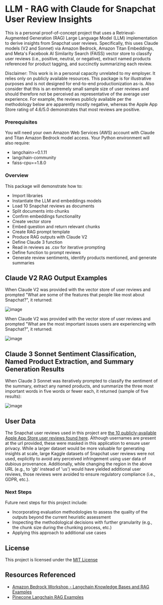 # LLM - RAG with Claude for Snapchat User Review Insights

This is a personal proof-of-concept project that uses a Retrieval-Augmented Generation (RAG) Large Language Model (LLM) implementation to derive insights from Snapchat user reviews. Specifically, this uses Claude models (V2 and Sonnet) via Amazon Bedrock, Amazon Titan Embeddings, and Meta's Facebook AI Similarity Search (FAISS) vector store to classify user reviews (i.e., positive, neutral, or negative), extract named products referenced for product tagging, and succinctly summarizing each review.

Disclaimer: This work is in a personal capacity unrelated to my employer. It relies only on publicly available resources. This package is for illustrative purposes and is not designed for end-to-end productionization as-is. Also consider that this is an extremely small sample size of user reviews and should therefore not be perceived as representative of the average user experience. For example, the reviews publicly available per the methodology below are apparently mostly negative, whereas the Apple App Store rating of 4.6/5.0 demonstrates that most reviews are positive.

### Prerequisites

You will need your own Amazon Web Services (AWS) account with Claude and Titan Amazon Bedrock model access. Your Python environment will also require:
- langchain>=0.1.11
- langchain-community
- faiss-cpu==1.8.0

### Overview

This package will demonstrate how to:
- Import libraries
- Instantiate the LLM and embeddings models
- Load 10 Snapchat reviews as documents
- Split documents into chunks
- Confirm embeddings functionality
- Create vector store
- Embed question and return relevant chunks
- Create RAG prompt template
- Produce RAG outputs with Claude V2
- Define Claude 3 function
- Read in reviews as .csv for iterative prompting
- Define function to prompt reviews
- Generate review sentiments, identify products mentioned, and generate summaries

## Claude V2 RAG Output Examples

When Claude V2 was provided with the vector store of user reviews and prompted "What are some of the features that people like most about Snapchat?", it returned:

![image](https://github.com/blallen22/llm-rag-claude-snapchat-reviews/assets/4731381/90d2df94-c20a-41b3-99e2-946b48d7639f)

When Claude V2 was provided with the vector store of user reviews and prompted "What are the most important issues users are experiencing with Snapchat?", it returned:

![image](https://github.com/blallen22/llm-rag-claude-snapchat-reviews/assets/4731381/f98aa016-f04f-4b31-94e9-fd796346bd79)

## Claude 3 Sonnet Sentiment Classification, Named Product Extraction, and Summary Generation Results
When Claude 3 Sonnet was iteratively prompted to classify the sentiment of the summary, extract any named products, and summarize the three most important words in five words or fewer each, it returned (sample of five results):

![image](https://github.com/blallen22/llm-rag-claude-snapchat-reviews/assets/4731381/23cae392-e966-4969-a93b-3a12a0f71c07)

## User Data

The Snapchat user reviews used in this project are [the 10 publicly-available Apple App Store user reviews found here](https://apps.apple.com/us/app/snapchat/id447188370?see-all=reviews). Although usernames are present at the url provided, these were masked in this application to ensure user privacy. While a larger dataset would be more valuable for generating insights at scale, large Kaggle datasets of Snapchat user reviews were not used, explicitly to avoid any perceived infringement using user data of dubious provenance. Additionally, while changing the region in the above URL (e.g., to 'gb' instead of 'us') would have yielded additional user reviews, those reviews were avoided to ensure regulatory compliance (i.e., GDPR, etc.).

### Next Steps
Future next steps for this project include:
- Incorporating evaluation methodologies to assess the quality of the outputs beyond the current heuristic assessment
- Inspecting the methodological decisions with further granularity (e.g., the chunk size during the chunking process, etc.)
- Applying this approach to additional use cases

## License

This project is licensed under the [MIT License](https://choosealicense.com/licenses/mit/)

## Resources Referenced

  - [Amazon Bedrock Workshop - Langchain Knowledge Bases and RAG Examples](https://github.com/aws-samples/amazon-bedrock-workshop/blob/main/06_OpenSource_examples/01_Langchain_KnowledgeBases_and_RAG_examples/01_qa_w_rag_claude.ipynb)
  - [Pinecone Langchain RAG Examples](https://colab.research.google.com/github/pinecone-io/examples/blob/master/docs/langchain-retrieval-augmentation.ipynb)
